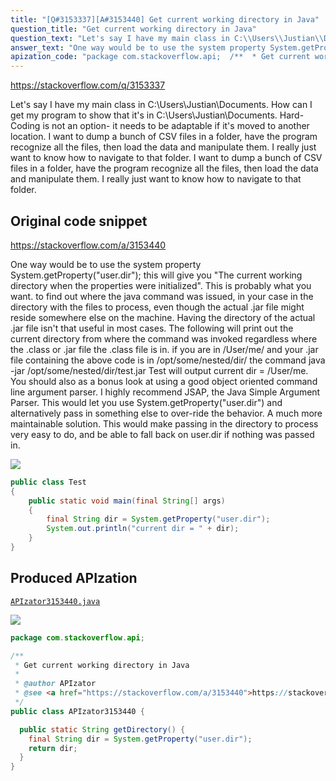 ```yaml
---
title: "[Q#3153337][A#3153440] Get current working directory in Java"
question_title: "Get current working directory in Java"
question_text: "Let's say I have my main class in C:\\Users\\Justian\\Documents. How can I get my program to show that it's in C:\\Users\\Justian\\Documents. Hard-Coding is not an option- it needs to be adaptable if it's moved to another location. I want to dump a bunch of CSV files in a folder, have the program recognize all the files, then load the data and manipulate them. I really just want to know how to navigate to that folder. I want to dump a bunch of CSV files in a folder, have the program recognize all the files, then load the data and manipulate them. I really just want to know how to navigate to that folder."
answer_text: "One way would be to use the system property System.getProperty(\"user.dir\"); this will give you \"The current working directory when the properties were initialized\". This is probably what you want. to find out where the java command was issued, in your case in the directory with the files to process, even though the actual .jar file might reside somewhere else on the machine. Having the directory of the actual .jar file isn't that useful in most cases. The following will print out the current directory from where the command was invoked regardless where the .class or .jar file the .class file is in. if you are in /User/me/ and your .jar file containing the above code is in /opt/some/nested/dir/ the command java -jar /opt/some/nested/dir/test.jar Test will output current dir = /User/me. You should also as a bonus look at using a good object oriented command line argument parser. I highly recommend JSAP, the Java Simple Argument Parser. This would let you use System.getProperty(\"user.dir\") and alternatively pass in something else to over-ride the behavior. A much more maintainable solution. This would make passing in the directory to process very easy to do, and be able to fall back on user.dir if nothing was passed in."
apization_code: "package com.stackoverflow.api;  /**  * Get current working directory in Java  *  * @author APIzator  * @see <a href=\"https://stackoverflow.com/a/3153440\">https://stackoverflow.com/a/3153440</a>  */ public class APIzator3153440 {    public static String getDirectory() {     final String dir = System.getProperty(\"user.dir\");     return dir;   } }"
---
```


https://stackoverflow.com/q/3153337

Let&#x27;s say I have my main class in C:\Users\Justian\Documents.
How can I get my program to show that it&#x27;s in C:\Users\Justian\Documents.
Hard-Coding is not an option- it needs to be adaptable if it&#x27;s moved to another location.
I want to dump a bunch of CSV files in a folder, have the program recognize all the files, then load the data and manipulate them. I really just want to know how to navigate to that folder.
I want to dump a bunch of CSV files in a folder, have the program recognize all the files, then load the data and manipulate them. I really just want to know how to navigate to that folder.



## Original code snippet

https://stackoverflow.com/a/3153440

One way would be to use the system property System.getProperty(&quot;user.dir&quot;); this will give you &quot;The current working directory when the properties were initialized&quot;. This is probably what you want. to find out where the java command was issued, in your case in the directory with the files to process, even though the actual .jar file might reside somewhere else on the machine. Having the directory of the actual .jar file isn&#x27;t that useful in most cases.
The following will print out the current directory from where the command was invoked regardless where the .class or .jar file the .class file is in.
if you are in /User/me/ and your .jar file containing the above code is in /opt/some/nested/dir/
the command java -jar /opt/some/nested/dir/test.jar Test will output current dir = /User/me.
You should also as a bonus look at using a good object oriented command line argument parser.
I highly recommend JSAP, the Java Simple Argument Parser. This would let you use System.getProperty(&quot;user.dir&quot;) and alternatively pass in something else to over-ride the behavior. A much more maintainable solution. This would make passing in the directory to process very easy to do, and be able to fall back on user.dir if nothing was passed in.

<div class="code-logo"><img src="/stackoverflow.png" /></div>

```java
public class Test
{
    public static void main(final String[] args)
    {
        final String dir = System.getProperty("user.dir");
        System.out.println("current dir = " + dir);
    }
}
```

## Produced APIzation

[`APIzator3153440.java`](https://github.com/pasqualesalza/apization-temp/raw/main/data/search/APIzator3153440.java)

<div class="code-logo"><img src="/apizator.png" /></div>

```java
package com.stackoverflow.api;

/**
 * Get current working directory in Java
 *
 * @author APIzator
 * @see <a href="https://stackoverflow.com/a/3153440">https://stackoverflow.com/a/3153440</a>
 */
public class APIzator3153440 {

  public static String getDirectory() {
    final String dir = System.getProperty("user.dir");
    return dir;
  }
}

```